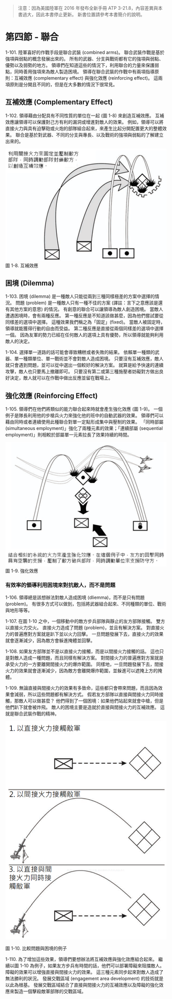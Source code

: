 
> 注意：因為美國陸軍在 2016 年發布全新手冊 ATP 3-21.8，內容差異與本書過大，因此本書停止更新。 新書位置請參考本書簡介的說明。

# 第四節 - 聯合

1-101. 陸軍喜好的作戰手段是聯合武裝 (combined arms)。 聯合武裝作戰是基於強項與弱點的概念發展出來的。 所有的武器、分支與戰術都有它的強項與弱點、優勢以及弱勢的地方。 領導們在知道這些的情況下，利用聯合的力量來保護弱點，同時善用強項來為敵人製造困境。 領導在聯合武裝的作戰中有兩項指導原則：互補效應 (complementary effect) 與強化效應 (reinforcing effect)。 這兩項原則是分開且不同的，但是在大多數的情況下很常見。

## 互補效應 (Complementary Effect)

1-102. 領導藉由分配具有不同性質的單位在一起 (圖 1-8) 來創造互補效應。 互補效應讓領導可以保護對己方有利的漏洞或增進對敵人的效果。 例如，領導可以將直接火力與具有迫擊砲或火炮的部隊組合起來，來產生比起分開配置更大的整體效果。 聯合是基於對武器、不同的分支與專長、以及戰術的強項與弱點的了解建立出來的。

![互補效應](figures/figure-1-8.png)
圖 1-8. 互補效應

## 困境 (Dilemma)

1-103. 困境  (dilemma) 是一種敵人只能從兩到三種同樣極差的方案中選擇的情況。 問題 (problem) 是一種敵人只有一種不佳的方案 (譯註：言下之意應該是還有其他方案的意思) 的情況。 有創意的聯合可以讓領導為敵人創造困境。 當敵人遭遇困境時，會有兩種反應。 第一種反應是不知道該做甚麼，因為他們嘗試要從同樣差的選項中選擇。 這種效果我們稱之為「固定」(fixed)。 當敵人被固定時，領導就能獲得行動的自由而受益。 第二種反應是直接從兩個同樣差的選項中選擇一個。 因為友軍的勢力已經在任何敵人的選項上具有優勢，所以領導就能夠利用敵人的決定。

1-104. 選擇單一道路的話可能會導致糟糕或者失敗的結果。 依賴單一種類的武器、單一種類單位、單一戰術並不會對敵人造成困境。 只要沒有互補效應，敵人就只會遇到問題，並可以從中選出一個較好的解決方案。 就算是給予快速的連續攻擊，敵人也只要馬上撤離即可。 只要沒有第二或第三種施壓者妨礙對方做出良好決定，敵人就可以在作戰中做出反應並留在戰場上。

## 強化效應 (Reinforcing Effect)

1-105. 領導們在他們將類似的能力聯合起來時就會產生強化效應 (圖 1-9)。 一個例子是隊長利用他的步槍兵火力來強化他的班中的自動武器的效果。 領導們可以藉由同時或者連續使用此種聯合對單一定點形成集中與壓制的效果。 「同時部屬 (simultaneous employment)」強化了兩種元素的效果；「連續部屬 (sequential employment)」則相較於部屬單一元素拉長了效果持續的時間。

![強化效應](figures/figure-1-9.png)
圖 1-9. 強化效應

### 有效率的領導利用困境來對抗敵人，而不是問題

1-106. 領導總是該想辦法對敵人造成困境 (dliemma)，而不是只有問題 (problem)。 有很多方式可以做到，包括將武器組合起來、不同種類的單位、戰術與地形等等。

1-107. 在圖 1-10 之中，一個移動中的敵方步兵部隊與靜止的友方部隊接觸。 雙方以直接火力交火。 直接火力造成了問題 (problem)，並且有解決方案。 對直接火力的普遍應對方案就是趴下並以火力回擊。 一旦問題發展下去，直接火力的效果就會逐漸減少，因為敵方會躲進掩體並回擊。

1-108. 如果友方部隊並不是以直接火力接觸，而是以間接火力接觸的話。 這也只是對敵人造成一種問題，而且同樣有解決方案。 對間接火力的普遍應對方案就是承受火力的一方要離開間接火力的爆炸範圍。 同樣地，一旦問題發展下去，間接火力的效果就會逐漸減少，因為敵方會離開爆炸範圍，並躲進可以遮掩上方的掩體。

1-109. 無論直接與間接火力的效果有多致命，這些都只會帶來問題，而且因為效果會減弱，所以這些問題都有解決方式。 假若友方部隊以直接與間接火力同時接觸，那敵人可以做甚麼？ 他們得到了一個困境：如果他們站起來就會中槍，但是他們趴下就會被炸飛。 敵人的困境主要是造就於直接與間接火力的互補效應。 這就是聯合武裝作戰的精神。

![比較問題與困境的例子](figures/figure-1-10.png)

圖 1-10. 比較問題與困境的例子

1-110. 為了增加這些效果，領導們要想辦法將互補效應與強化效應組合起來。 繼續以圖 1-10 為例子，如果友方步兵有時間的話，他們可以部署障礙來阻擋敵人。 障礙的效果可以增強直接與間接火力的效果。 這三種元素同步起來對敵人造成了無法勝利的狀況。 發展交戰區域 (engagement area development) 的技術就是以此為根基。 發展交戰區域結合了直接與間接火力的互補效應以及障礙的強化效應來製造一個擊殺敵軍部隊的交戰區域。
